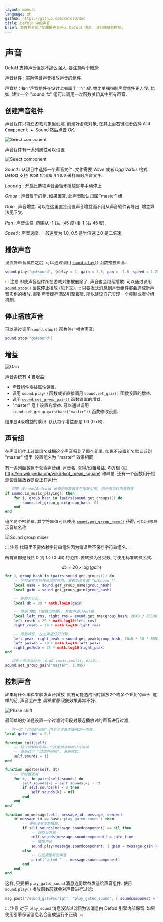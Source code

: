 ```yaml
---
layout: manual
language: zh
github: https://github.com/defold/doc
title: Defold 中的声音
brief: 本教程介绍了如果把声音带入 Defold 项目, 进行播放和控制.
---
```


# 声音

Defold 支持声音但是不那么强大. 要注意两个概念:

声音组件
: 实际包含声音播放声音的组件.

声音组
: 每个声音组件在设计上都属于一个 _组_. 组比单独控制声音组件更方便. 比如, 建立一个 "sound_fx" 组可以调用一次函数关闭其中所有声音.

## 创建声音组件

声音组件只能在游戏对象里创建. 创建好游戏对象, 在其上面右键点击选择 <kbd>Add Component ▸ Sound</kbd> 然后点击 *OK*.

![Select component](../images/sound/sound_add_component.jpg)

声音组件有一系列属性可以设置:

![Select component](../images/sound/sound_properties.png)

*Sound*
: 从项目中选择一个声音文件. 文件需要 _Wave_ 或者 _Ogg Vorbis_ 格式. Defold 支持 16bit 位深和 44100 采样率的声音文件.

*Looping*
: 开启此选项声音会循环播放除非手动停止.

*Group*
: 声音属于的组. 如果置空, 此声音默认归属 "master" 组.

*Gain*
: 声音增益. 可以在这里直接设置声音增益而不用从声音软件再导出. 增益算法见下文.

*Pan*
: 声音生像. 范围从 -1 (左 -45 度) 到 1 (右 45 度).

*Speed*
: 声音速度. 一般速度为 1.0, 0.5 是半倍速 2.0 是二倍速.


## 播放声音

设置好声音属性之后, 可以通过调用 [`sound.play()`](/ref/sound/#sound.play:url-[play_properties]-[complete_function]) 函数播放声音:

```lua
sound.play("go#sound", {delay = 1, gain = 0.5, pan = -1.0, speed = 1.25})
```

::: 注意
即使声音组件所在游戏对象被删除了, 声音也会继续播放. 可以通过调用 [`sound.stop()`](/ref/sound/#sound.stop:url) 函数停止播放 (见下文).
:::
只要发送消息到声音组件都会造成新声音实例的播放, 直到声音缓存满溢引擎报错. 所以建议自己实现一个控制或者分组机制.

## 停止播放声音

可以通过调用 [`sound.stop()`](/ref/sound/#sound.stop:url) 函数停止播放声音:

```lua
sound.stop("go#sound")
```

## 增益

![Gain](../images/sound/sound_gain.png)

声音系统有 4 级增益:

- 声音组件增益属性设置.
- 调用 `sound.play()` 函数或者直接调用 `sound.set_gain()` 函数设置的增益.
- 调用 [`sound.set_group_gain()`](/ref/sound#sound.set_group_gain) 函数设置的增益.
- "master" 组上设置的增益. 可以通过调用 `sound.set_group_gain(hash("master"))` 函数修改设置.

结果是4级增益的乘积. 默认每个增益都是 1.0 (0 dB).

## 声音组

在声音组件上设置组名就把这个声音归到了那个组里. 如果不设置组名默认归到 "master" 组里. 设置组名为 "master" 效果相同.

有一系列函数用于获得声音组, 声音名, 获得/设置增益, 均方根 (见 http://en.wikipedia.org/wiki/Root_mean_square) 和峰值. 还有一个函数用于检测设备播放器是否正在运行:

```lua
-- 如果 iPhone/Android 设备的播放器正在播放引用, 则所有游戏声音静音
if sound.is_music_playing() then
    for i, group_hash in ipairs(sound.get_groups()) do
        sound.set_group_gain(group_hash, 0)
    end
end
```

组名是个哈希值. 其字符串值可以使用 [`sound.get_group_name()`](/ref/sound#sound.get_group_name) 获得, 可以用来显示音轨名称.

![Sound group mixer](../images/sound/sound_mixer.png)

::: 注意
代码里不要依赖字符串组名因为编译后不保存字符串组名.
:::

所有值都是线性 0 到 1.0 (0 dB) 的范围. 要转换为分贝数, 可使用标准转换公式:

$$
db = 20 \times \log \left( gain \right)
$$

```lua
for i, group_hash in ipairs(sound.get_groups()) do
    -- 字符串组名只在调试时可用. 发布后会变成 "unknown_*".
    local name = sound.get_group_name(group_hash)
    local gain = sound.get_group_gain(group_hash)

    -- 转换为分贝.
    local db = 20 * math.log10(gain)

    -- 得到 RMS (增益均方根). 左右声道分开计算.
    local left_rms, right_rms = sound.get_rms(group_hash, 2048 / 65536.0)
    left_rmsdb = 20 * math.log10(left_rms)
    right_rmsdb = 20 * math.log10(right_rms)

    -- 得到峰值. 左右声道分开计算.
    left_peak, right_peak = sound.get_peak(group_hash, 2048 * 10 / 65536.0)
    left_peakdb = 20 * math.log10(left_peak)
    right_peakdb = 20 * math.log10(right_peak)
end

-- 设置主声道增益为 +6 dB (math.pow(10, 6/20)).
sound.set_group_gain("master", 1.995)
```

## 控制声音

如果用什么事件来触发声音播放, 就有可能造成同时播放2个或多个重复的声音. 这样的话, 声音会产生 _偏移重叠_ 现象效果非常不好.

![Phase shift](../images/sound/sound_phase_shift.png)

最简单的办法是设置一个过滤时间段对最近播放过的声音进行过滤:

```lua
-- 在一定 "过滤时间段" 内不允许再次播放同一声音.
local gate_time = 0.3

function init(self)
    -- 把计时器保存到一个表里然后每帧计时递减
    -- 直到过了 "过滤时间段". 再删除它.
    self.sounds = {}
end

function update(self, dt)
    -- 计时器递减
    for k,_ in pairs(self.sounds) do
        self.sounds[k] = self.sounds[k] - dt
        if self.sounds[k] < 0 then
            self.sounds[k] = nil
        end
    end
end

function on_message(self, message_id, message, sender)
    if message_id == hash("play_gated_sound") then
        -- 表里没有才能播放.
        if self.sounds[message.soundcomponent] == nil then
            -- 保存计时器
            self.sounds[message.soundcomponent] = gate_time
            -- 播放声音
            sound.play(message.soundcomponent, { gain = message.gain })
        else
            -- 过滤表里有的声音
            print("gated " .. message.soundcomponent)
        end
    end
end
```

这样, 只要把 `play_gated_sound` 消息连同增益发送给声音组件. 使用 `sound.play()` 播放函数前就会对声音进行过滤:

```lua
msg.post("/sound_gate#script", "play_gated_sound", { soundcomponent = "/sounds#explosion1", gain = 1.0 })
```

::: 注意
对于 `play_sound` 消息没法过滤因为该消息由 Defold 引擎内部保留. 如果使用引擎保留消息名会造成运行不正确.
:::
